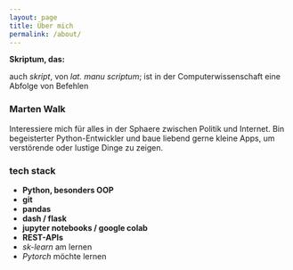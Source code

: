 ```yaml
---
layout: page
title: Über mich
permalink: /about/
---
```


**Skriptum, das:**

auch *skript*, von *lat. manu scriptum*; 
ist in der Computerwissenschaft eine Abfolge von Befehlen


### Marten Walk 
Interessiere mich für alles in der Sphaere zwischen Politik und Internet. Bin begeisterter Python-Entwickler und baue liebend gerne kleine Apps, um verstörende oder lustige Dinge zu zeigen. 
### tech stack 
- **Python, besonders OOP** 
- **git**
- **pandas**
- **dash / flask**
- **jupyter notebooks / google colab**
- **REST-APIs**
- *sk-learn* am lernen
- *Pytorch* möchte lernen
